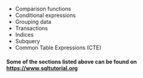 - Comparison functions
- Conditional expressions
- Grouping data
- Transactions
- Indices
- Subquery
- Common Table Expressions (CTE)

#### Some of the sections listed above can be found on https://www.sqltutorial.org